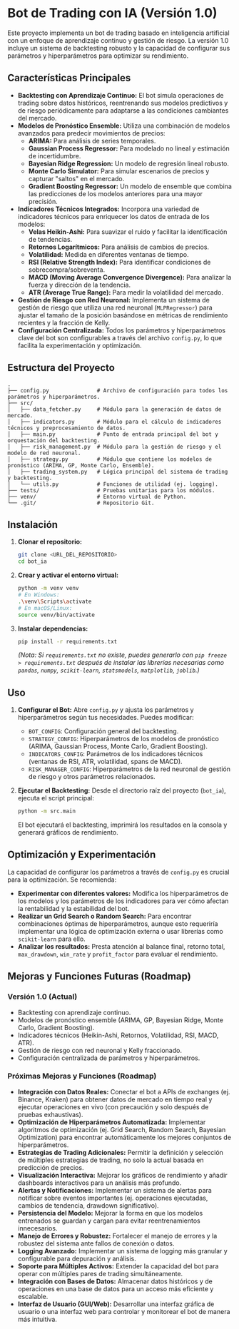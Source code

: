 # Bot de Trading con IA (Versión 1.0)

Este proyecto implementa un bot de trading basado en inteligencia artificial con un enfoque de aprendizaje continuo y gestión de riesgo. La versión 1.0 incluye un sistema de backtesting robusto y la capacidad de configurar sus parámetros y hiperparámetros para optimizar su rendimiento.

## Características Principales

*   **Backtesting con Aprendizaje Continuo:** El bot simula operaciones de trading sobre datos históricos, reentrenando sus modelos predictivos y de riesgo periódicamente para adaptarse a las condiciones cambiantes del mercado.
*   **Modelos de Pronóstico Ensemble:** Utiliza una combinación de modelos avanzados para predecir movimientos de precios:
    *   **ARIMA:** Para análisis de series temporales.
    *   **Gaussian Process Regressor:** Para modelado no lineal y estimación de incertidumbre.
    *   **Bayesian Ridge Regression:** Un modelo de regresión lineal robusto.
    *   **Monte Carlo Simulator:** Para simular escenarios de precios y capturar "saltos" en el mercado.
    *   **Gradient Boosting Regressor:** Un modelo de ensemble que combina las predicciones de los modelos anteriores para una mayor precisión.
*   **Indicadores Técnicos Integrados:** Incorpora una variedad de indicadores técnicos para enriquecer los datos de entrada de los modelos:
    *   **Velas Heikin-Ashi:** Para suavizar el ruido y facilitar la identificación de tendencias.
    *   **Retornos Logarítmicos:** Para análisis de cambios de precios.
    *   **Volatilidad:** Medida en diferentes ventanas de tiempo.
    *   **RSI (Relative Strength Index):** Para identificar condiciones de sobrecompra/sobreventa.
    *   **MACD (Moving Average Convergence Divergence):** Para analizar la fuerza y dirección de la tendencia.
    *   **ATR (Average True Range):** Para medir la volatilidad del mercado.
*   **Gestión de Riesgo con Red Neuronal:** Implementa un sistema de gestión de riesgo que utiliza una red neuronal (`MLPRegressor`) para ajustar el tamaño de la posición basándose en métricas de rendimiento recientes y la fracción de Kelly.
*   **Configuración Centralizada:** Todos los parámetros y hiperparámetros clave del bot son configurables a través del archivo `config.py`, lo que facilita la experimentación y optimización.

## Estructura del Proyecto

```
.
├── config.py               # Archivo de configuración para todos los parámetros y hiperparámetros.
├── src/
│   ├── data_fetcher.py     # Módulo para la generación de datos de mercado.
│   ├── indicators.py       # Módulo para el cálculo de indicadores técnicos y preprocesamiento de datos.
│   ├── main.py             # Punto de entrada principal del bot y orquestación del backtesting.
│   ├── risk_management.py  # Módulo para la gestión de riesgo y el modelo de red neuronal.
│   ├── strategy.py         # Módulo que contiene los modelos de pronóstico (ARIMA, GP, Monte Carlo, Ensemble).
│   ├── trading_system.py   # Lógica principal del sistema de trading y backtesting.
│   └── utils.py            # Funciones de utilidad (ej. logging).
├── tests/                  # Pruebas unitarias para los módulos.
├── venv/                   # Entorno virtual de Python.
└── .git/                   # Repositorio Git.
```

## Instalación

1.  **Clonar el repositorio:**
    ```bash
    git clone <URL_DEL_REPOSITORIO>
    cd bot_ia
    ```
2.  **Crear y activar el entorno virtual:**
    ```bash
    python -m venv venv
    # En Windows:
    .\venv\Scripts\activate
    # En macOS/Linux:
    source venv/bin/activate
    ```
3.  **Instalar dependencias:**
    ```bash
    pip install -r requirements.txt
    ```
    *(Nota: Si `requirements.txt` no existe, puedes generarlo con `pip freeze > requirements.txt` después de instalar las librerías necesarias como `pandas`, `numpy`, `scikit-learn`, `statsmodels`, `matplotlib`, `joblib`.)*

## Uso

1.  **Configurar el Bot:**
    Abre `config.py` y ajusta los parámetros y hiperparámetros según tus necesidades. Puedes modificar:
    *   `BOT_CONFIG`: Configuración general del backtesting.
    *   `STRATEGY_CONFIG`: Hiperparámetros de los modelos de pronóstico (ARIMA, Gaussian Process, Monte Carlo, Gradient Boosting).
    *   `INDICATORS_CONFIG`: Parámetros de los indicadores técnicos (ventanas de RSI, ATR, volatilidad, spans de MACD).
    *   `RISK_MANAGER_CONFIG`: Hiperparámetros de la red neuronal de gestión de riesgo y otros parámetros relacionados.

2.  **Ejecutar el Backtesting:**
    Desde el directorio raíz del proyecto (`bot_ia`), ejecuta el script principal:
    ```bash
    python -m src.main
    ```
    El bot ejecutará el backtesting, imprimirá los resultados en la consola y generará gráficos de rendimiento.

## Optimización y Experimentación

La capacidad de configurar los parámetros a través de `config.py` es crucial para la optimización. Se recomienda:

*   **Experimentar con diferentes valores:** Modifica los hiperparámetros de los modelos y los parámetros de los indicadores para ver cómo afectan la rentabilidad y la estabilidad del bot.
*   **Realizar un Grid Search o Random Search:** Para encontrar combinaciones óptimas de hiperparámetros, aunque esto requeriría implementar una lógica de optimización externa o usar librerías como `scikit-learn` para ello.
*   **Analizar los resultados:** Presta atención al balance final, retorno total, `max_drawdown`, `win_rate` y `profit_factor` para evaluar el rendimiento.

## Mejoras y Funciones Futuras (Roadmap)

### Versión 1.0 (Actual)
*   Backtesting con aprendizaje continuo.
*   Modelos de pronóstico ensemble (ARIMA, GP, Bayesian Ridge, Monte Carlo, Gradient Boosting).
*   Indicadores técnicos (Heikin-Ashi, Retornos, Volatilidad, RSI, MACD, ATR).
*   Gestión de riesgo con red neuronal y Kelly fraccionado.
*   Configuración centralizada de parámetros y hiperparámetros.

### Próximas Mejoras y Funciones (Roadmap)

*   **Integración con Datos Reales:** Conectar el bot a APIs de exchanges (ej. Binance, Kraken) para obtener datos de mercado en tiempo real y ejecutar operaciones en vivo (con precaución y solo después de pruebas exhaustivas).
*   **Optimización de Hiperparámetros Automatizada:** Implementar algoritmos de optimización (ej. Grid Search, Random Search, Bayesian Optimization) para encontrar automáticamente los mejores conjuntos de hiperparámetros.
*   **Estrategias de Trading Adicionales:** Permitir la definición y selección de múltiples estrategias de trading, no solo la actual basada en predicción de precios.
*   **Visualización Interactiva:** Mejorar los gráficos de rendimiento y añadir dashboards interactivos para un análisis más profundo.
*   **Alertas y Notificaciones:** Implementar un sistema de alertas para notificar sobre eventos importantes (ej. operaciones ejecutadas, cambios de tendencia, drawdown significativo).
*   **Persistencia del Modelo:** Mejorar la forma en que los modelos entrenados se guardan y cargan para evitar reentrenamientos innecesarios.
*   **Manejo de Errores y Robustez:** Fortalecer el manejo de errores y la robustez del sistema ante fallos de conexión o datos.
*   **Logging Avanzado:** Implementar un sistema de logging más granular y configurable para depuración y análisis.
*   **Soporte para Múltiples Activos:** Extender la capacidad del bot para operar con múltiples pares de trading simultáneamente.
*   **Integración con Bases de Datos:** Almacenar datos históricos y de operaciones en una base de datos para un acceso más eficiente y escalable.
*   **Interfaz de Usuario (GUI/Web):** Desarrollar una interfaz gráfica de usuario o una interfaz web para controlar y monitorear el bot de manera más intuitiva.
